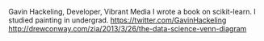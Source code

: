 Gavin Hackeling, Developer, Vibrant Media
I wrote a book on scikit-learn. I studied painting in undergrad.
https://twitter.com/GavinHackeling
http://drewconway.com/zia/2013/3/26/the-data-science-venn-diagram
